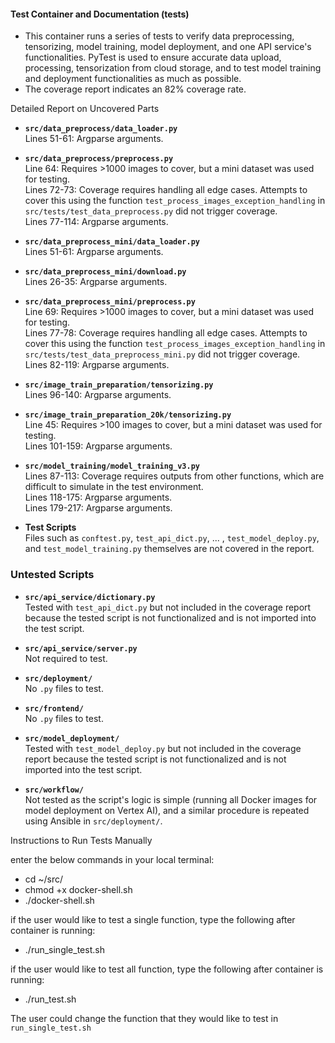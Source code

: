 #### Test Container and Documentation (tests)

- This container runs a series of tests to verify data preprocessing, tensorizing, model training, model deployment, and one API service's functionalities. PyTest is used to ensure accurate data upload, processing, tensorization from cloud storage, and to test model training and deployment functionalities as much as possible.
- The coverage report indicates an 82% coverage rate.

Detailed Report on Uncovered Parts

- **`src/data_preprocess/data_loader.py`**  
  Lines 51-61: Argparse arguments.

- **`src/data_preprocess/preprocess.py`**  
  Line 64: Requires >1000 images to cover, but a mini dataset was used for testing.  
  Lines 72-73: Coverage requires handling all edge cases. Attempts to cover this using the function `test_process_images_exception_handling` in `src/tests/test_data_preprocess.py` did not trigger coverage.  
  Lines 77-114: Argparse arguments.

- **`src/data_preprocess_mini/data_loader.py`**  
  Lines 51-61: Argparse arguments.

- **`src/data_preprocess_mini/download.py`**  
  Lines 26-35: Argparse arguments.

- **`src/data_preprocess_mini/preprocess.py`**  
  Line 69: Requires >1000 images to cover, but a mini dataset was used for testing.  
  Lines 77-78: Coverage requires handling all edge cases. Attempts to cover this using the function `test_process_images_exception_handling` in `src/tests/test_data_preprocess_mini.py` did not trigger coverage.  
  Lines 82-119: Argparse arguments.

- **`src/image_train_preparation/tensorizing.py`**  
  Lines 96-140: Argparse arguments.

- **`src/image_train_preparation_20k/tensorizing.py`**  
  Line 45: Requires >100 images to cover, but a mini dataset was used for testing.  
  Lines 101-159: Argparse arguments.

- **`src/model_training/model_training_v3.py`**  
  Lines 87-113: Coverage requires outputs from other functions, which are difficult to simulate in the test environment.  
  Lines 118-175: Argparse arguments.  
  Lines 179-217: Argparse arguments.

- **Test Scripts**  
  Files such as `conftest.py`, `test_api_dict.py`, ... , `test_model_deploy.py`, and `test_model_training.py` themselves are not covered in the report.

### Untested Scripts

- **`src/api_service/dictionary.py`**  
  Tested with `test_api_dict.py` but not included in the coverage report because the tested script is not functionalized and is not imported into the test script.

- **`src/api_service/server.py`**  
  Not required to test.

- **`src/deployment/`**  
  No `.py` files to test.

- **`src/frontend/`**  
  No `.py` files to test.

- **`src/model_deployment/`**  
  Tested with `test_model_deploy.py` but not included in the coverage report because the tested script is not functionalized and is not imported into the test script.

- **`src/workflow/`**  
  Not tested as the script's logic is simple (running all Docker images for model deployment on Vertex AI), and a similar procedure is repeated using Ansible in `src/deployment/`.

Instructions to Run Tests Manually

enter the below commands in your local terminal:
-   cd ~/src/
-   chmod +x docker-shell.sh
-   ./docker-shell.sh

if the user would like to test a single function, type the following after container is running:
-   ./run_single_test.sh

if the user would like to test all function, type the following after container is running:
-   ./run_test.sh

The user could change the function that they would like to test in `run_single_test.sh`